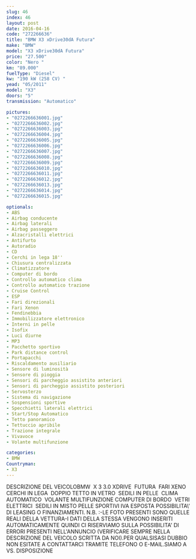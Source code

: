 ```yaml
---
slug: 46
index: 46
layout: post
date: 2016-04-16
code: "272266636"
title: "BMW X3 xDrive30dA Futura"
make: "BMW"
model: "X3 xDrive30dA Futura"
price: "27.500"
color: "Nero "
km: "89.000"
fuelType: "Diesel"
kw: "190 kW (258 CV) "
yead: "05/2011"
model: "X3"
doors: "5"
transmission: "Automatico"

pictures:
- "0272266636001.jpg"
- "0272266636002.jpg"
- "0272266636003.jpg"
- "0272266636004.jpg"
- "0272266636005.jpg"
- "0272266636006.jpg"
- "0272266636007.jpg"
- "0272266636008.jpg"
- "0272266636009.jpg"
- "0272266636010.jpg"
- "0272266636011.jpg"
- "0272266636012.jpg"
- "0272266636013.jpg"
- "0272266636014.jpg"
- "0272266636015.jpg"

optionals:
- ABS
- Airbag conducente
- Airbag laterali
- Airbag passeggero
- Alzacristalli elettrici
- Antifurto
- Autoradio
- CD
- Cerchi in lega 18''
- Chiusura centralizzata
- Climatizzatore
- Computer di bordo
- Controllo automatico clima
- Controllo automatico trazione
- Cruise Control
- ESP
- Fari direzionali
- Fari Xenon
- Fendinebbia
- Immobilizzatore elettronico
- Interni in pelle
- Isofix
- Luci diurne
- MP3
- Pacchetto sportivo
- Park distance control
- Portapacchi
- Riscaldamento ausiliario
- Sensore di luminosità
- Sensore di pioggia
- Sensori di parcheggio assistito anteriori
- Sensori di parcheggio assistito posteriori
- Servosterzo
- Sistema di navigazione
- Sospensioni sportive
- Specchietti laterali elettrici
- Start/Stop Automatico
- Tetto panoramico
- Tettuccio apribile
- Trazione integrale
- Vivavoce
- Volante multifunzione

categories:
- BMW
Countryman:
- X3
---
```

DESCRIZIONE DEL VEICOLOBMW  X 3 3.0 XDRIVE  FUTURA  FARI XENO  CERCHI IN LEGA  DOPPIO TETTO IN VETRO  SEDILI IN PELLE  CLIMA AUTOMATICO  VOLANTE MULTIFUNZIONE COMPUTER DI BORDO  VETRI ELETTRICI  SEDILI IN MISTO PELLE SPORTIVI IVA ESPOSTA POSSIBILITA\\' DI LEASING O FINANZIAMENTI. N.B. :-LE FOTO PRESENTI SONO QUELLE REALI DELLA VETTURA-I DATI DELLA STESSA VENGONO INSERITI AUTOMATICAMENTE QUINDI CI RISERVIAMO SULLA POSSIBILITA' DI ERRORI PRESENTI NELL'ANNUNCIO (VERIFICARE SEMPRE NELLA DESCRIZIONE DEL VEICOLO SCRITTA DA NOI).PER QUALSISASI DUBBIO NON ESITATE A CONTATTARCI TRAMITE TELEFONO O E-MAIL.SIAMO A VS. DISPOSIZIONE